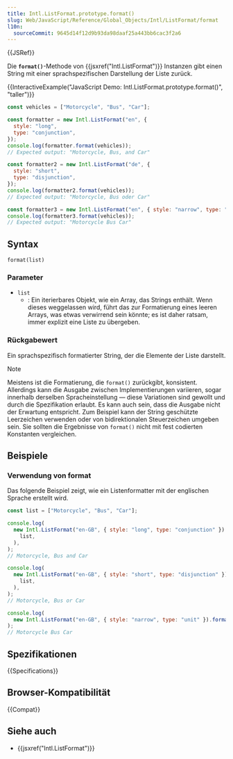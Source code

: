 ```yaml
---
title: Intl.ListFormat.prototype.format()
slug: Web/JavaScript/Reference/Global_Objects/Intl/ListFormat/format
l10n:
  sourceCommit: 9645d14f12d9b93da98daaf25a443bb6cac3f2a6
---
```


{{JSRef}}

Die **`format()`**-Methode von {{jsxref("Intl.ListFormat")}} Instanzen gibt einen String mit einer sprachspezifischen Darstellung der Liste zurück.

{{InteractiveExample("JavaScript Demo: Intl.ListFormat.prototype.format()", "taller")}}

```js interactive-example
const vehicles = ["Motorcycle", "Bus", "Car"];

const formatter = new Intl.ListFormat("en", {
  style: "long",
  type: "conjunction",
});
console.log(formatter.format(vehicles));
// Expected output: "Motorcycle, Bus, and Car"

const formatter2 = new Intl.ListFormat("de", {
  style: "short",
  type: "disjunction",
});
console.log(formatter2.format(vehicles));
// Expected output: "Motorcycle, Bus oder Car"

const formatter3 = new Intl.ListFormat("en", { style: "narrow", type: "unit" });
console.log(formatter3.format(vehicles));
// Expected output: "Motorcycle Bus Car"
```

## Syntax

```js-nolint
format(list)
```

### Parameter

- `list`
  - : Ein iterierbares Objekt, wie ein Array, das Strings enthält. Wenn dieses weggelassen wird, führt das zur Formatierung eines leeren Arrays, was etwas verwirrend sein könnte; es ist daher ratsam, immer explizit eine Liste zu übergeben.

### Rückgabewert

Ein sprachspezifisch formatierter String, der die Elemente der Liste darstellt.

> [!NOTE]
> Meistens ist die Formatierung, die `format()` zurückgibt, konsistent. Allerdings kann die Ausgabe zwischen Implementierungen variieren, sogar innerhalb derselben Spracheinstellung — diese Variationen sind gewollt und durch die Spezifikation erlaubt. Es kann auch sein, dass die Ausgabe nicht der Erwartung entspricht. Zum Beispiel kann der String geschützte Leerzeichen verwenden oder von bidirektionalen Steuerzeichen umgeben sein. Sie sollten die Ergebnisse von `format()` nicht mit fest codierten Konstanten vergleichen.

## Beispiele

### Verwendung von format

Das folgende Beispiel zeigt, wie ein Listenformatter mit der englischen Sprache erstellt wird.

```js
const list = ["Motorcycle", "Bus", "Car"];

console.log(
  new Intl.ListFormat("en-GB", { style: "long", type: "conjunction" }).format(
    list,
  ),
);
// Motorcycle, Bus and Car

console.log(
  new Intl.ListFormat("en-GB", { style: "short", type: "disjunction" }).format(
    list,
  ),
);
// Motorcycle, Bus or Car

console.log(
  new Intl.ListFormat("en-GB", { style: "narrow", type: "unit" }).format(list),
);
// Motorcycle Bus Car
```

## Spezifikationen

{{Specifications}}

## Browser-Kompatibilität

{{Compat}}

## Siehe auch

- {{jsxref("Intl.ListFormat")}}
